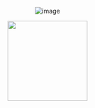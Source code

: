 <div align="center">
  
![image](https://user-images.githubusercontent.com/81451165/142796650-dcb8fb77-e829-40fc-a2a9-246b8b036db6.png)
  
 </div>
 
<div align="center">
<img height="180em" src="https://github-readme-stats.vercel.app/api?username=AdamHale88&show_icons=true&hide_border=true&&count_private=true&include_all_commits=true" />
</div>
